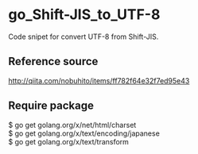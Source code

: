 # go_Shift-JIS_to_UTF-8
Code snipet for convert UTF-8 from Shift-JIS.

## Reference source
http://qiita.com/nobuhito/items/ff782f64e32f7ed95e43

## Require package
$ go get golang.org/x/net/html/charset</br>
$ go get golang.org/x/text/encoding/japanese</br>
$ go get golang.org/x/text/transform</br>
